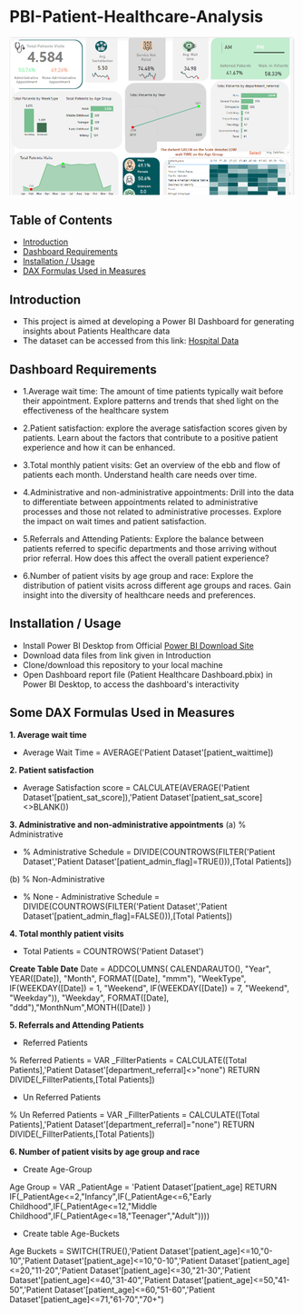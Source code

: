 # PBI-Patient-Healthcare-Analysis

![Dashboard Image](https://github.com/quynhnguyenuet/Dash_Board_Project/blob/main/Patients%20Healthcare%20dataset/Patient%20healthcare.PNG "Final Dashboard Image")

## Table of Contents
* [Introduction](#Introduction)
* [Dashboard Requirements](#Dashboard-Requirements)
* [Installation / Usage](#Installation--Usage)
* [DAX Formulas Used in Measures](#DAX-Formulas-Used-in-Measures)
## Introduction
* This project is aimed at developing a Power BI Dashboard for generating insights about Patients Healthcare data
* The dataset can be accessed from this link: [Hospital Data](https://github.com/quynhnguyenuet/Dash_Board_Project/blob/main/Patients%20Healthcare%20dataset/Data%20and%20Background/Hospital%20ER.csv)
## Dashboard Requirements
* 1.Average wait time: The amount of time patients typically wait before their appointment. Explore patterns and trends that shed light on the effectiveness of the healthcare system

* 2.Patient satisfaction: explore the average satisfaction scores given by patients. Learn about the factors that contribute to a positive patient experience and how it can be enhanced.

* 3.Total monthly patient visits: Get an overview of the ebb and flow of patients each month. Understand health care needs over time.

* 4.Administrative and non-administrative appointments: Drill into the data to differentiate between appointments related to administrative processes and those not related to administrative processes. Explore the impact on wait times and patient satisfaction.

* 5.Referrals and Attending Patients: Explore the balance between patients referred to specific departments and those arriving without prior referral. How does this affect the overall patient experience?

* 6.Number of patient visits by age group and race: Explore the distribution of patient visits across different age groups and races. Gain insight into the diversity of healthcare needs and preferences.
## Installation / Usage
* Install Power BI Desktop from Official [Power BI Download Site](https://powerbi.microsoft.com/en-us/downloads/)
* Download data files from link given in Introduction
* Clone/download this repository to your local machine
* Open Dashboard report file (Patient Healthcare Dashboard.pbix) in Power BI Desktop, to access the dashboard's interactivity 
## Some DAX Formulas Used in Measures
**1. Average wait time**

* Average Wait Time = AVERAGE('Patient Dataset'[patient_waittime])

**2. Patient satisfaction**

* Average Satisfaction score = CALCULATE(AVERAGE('Patient Dataset'[patient_sat_score]),'Patient Dataset'[patient_sat_score]<>BLANK())

**3. Administrative and non-administrative appointments**
(a) % Administrative

* % Administrative Schedule = DIVIDE(COUNTROWS(FILTER('Patient Dataset','Patient Dataset'[patient_admin_flag]=TRUE())),[Total Patients])

(b) % Non-Administrative

* % None - Administrative Schedule = DIVIDE(COUNTROWS(FILTER('Patient Dataset','Patient Dataset'[patient_admin_flag]=FALSE())),[Total Patients])

**4. Total monthly patient visits**

* Total Patients = COUNTROWS('Patient Dataset')

**Create Table Date**
 Date = 
 ADDCOLUMNS(
    CALENDARAUTO(),
    "Year", YEAR([Date]),
   "Month", FORMAT([Date], "mmm"),
  "WeekType", IF(WEEKDAY([Date]) = 1, "Weekend", IF(WEEKDAY([Date]) = 7, "Weekend", "Weekday")),
   "Weekday", FORMAT([Date], "ddd"),"MonthNum",MONTH([Date])
 )

**5. Referrals and Attending Patients**
* Referred Patients 

% Referred Patients = VAR _FillterPatients = CALCULATE([Total Patients],'Patient Dataset'[department_referral]<>"none") RETURN DIVIDE(_FillterPatients,[Total Patients])

* Un Referred Patients

% Un Referred Patients = VAR _FillterPatients = CALCULATE([Total Patients],'Patient Dataset'[department_referral]="none") RETURN DIVIDE(_FillterPatients,[Total Patients])

**6. Number of patient visits by age group and race**

* Create Age-Group

Age Group = VAR _PatientAge = 'Patient Dataset'[patient_age] RETURN IF(_PatientAge<=2,"Infancy",IF(_PatientAge<=6,"Early Childhood",IF(_PatientAge<=12,"Middle Childhood",IF(_PatientAge<=18,"Teenager","Adult"))))

* Create table Age-Buckets

Age Buckets = SWITCH(TRUE(),'Patient Dataset'[patient_age]<=10,"0-10",'Patient Dataset'[patient_age]<=10,"0-10",'Patient Dataset'[patient_age]<=20,"11-20",'Patient Dataset'[patient_age]<=30,"21-30",'Patient Dataset'[patient_age]<=40,"31-40",'Patient Dataset'[patient_age]<=50,"41-50",'Patient Dataset'[patient_age]<=60,"51-60",'Patient Dataset'[patient_age]<=71,"61-70","70+")
